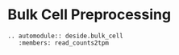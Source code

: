Bulk Cell Preprocessing
=======================

```{eval-rst}
.. automodule:: deside.bulk_cell
   :members: read_counts2tpm
```

